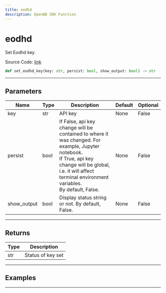 ```yaml
---
title: eodhd
description: OpenBB SDK Function
---
```


# eodhd

Set Eodhd key.

Source Code: [link](https://github.com/OpenBB-finance/OpenBBTerminal/tree/main/openbb_terminal/keys_model.py#L2090)

```python
def set_eodhd_key(key: str, persist: bool, show_output: bool) -> str
```
---

## Parameters

| Name | Type | Description | Default | Optional |
| ---- | ---- | ----------- | ------- | -------- |
| key | str | API key | None | False |
| persist | bool | If False, api key change will be contained to where it was changed. For example, Jupyter notebook.<br/>If True, api key change will be global, i.e. it will affect terminal environment variables.<br/>By default, False. | None | False |
| show_output | bool | Display status string or not. By default, False. | None | False |

---

## Returns

| Type | Description |
| ---- | ----------- |
| str | Status of key set |

---

## Examples

---

